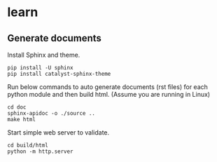 # learn

## Generate documents

Install Sphinx and theme.


```
pip install -U sphinx
pip install catalyst-sphinx-theme
```

Run below commands to auto generate documents (rst files) for each python module and then build html. (Assume you are running in Linux)

```
cd doc
sphinx-apidoc -o ./source ..
make html
```

Start simple web server to validate.

```
cd build/html
python -m http.server
```
